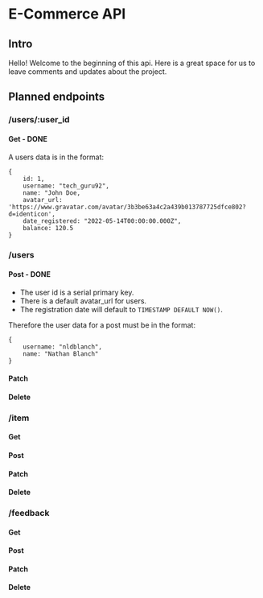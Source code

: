 # E-Commerce API

## Intro

Hello! Welcome to the beginning of this api. Here is a great space for us to leave comments and updates about the project. 

## Planned endpoints

### /users/:user_id

#### Get - DONE

A users data is in the format:
```
{
    id: 1,
    username: "tech_guru92",
    name: "John Doe,
    avatar_url: 'https://www.gravatar.com/avatar/3b3be63a4c2a439b013787725dfce802?d=identicon',
    date_registered: "2022-05-14T00:00:00.000Z",
    balance: 120.5
}
```

### /users

#### Post - DONE
- The user id is a serial primary key.
- There is a default avatar_url for users.
- The registration date will default to `TIMESTAMP DEFAULT NOW()`.

Therefore the user data for a post must be in the format:
```
{
    username: "nldblanch",
    name: "Nathan Blanch"
}
```
#### Patch
#### Delete

### /item
#### Get
#### Post
#### Patch
#### Delete

### /feedback
#### Get
#### Post
#### Patch
#### Delete